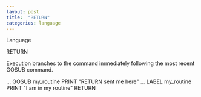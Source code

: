 ```yaml
---
layout: post
title:  "RETURN"
categories: language
---
```

Language

RETURN

Execution branches to the command immediately following the most recent GOSUB command.


...
GOSUB my_routine
PRINT "RETURN sent me here"
...
LABEL my_routine
PRINT "I am in my routine"
RETURN

